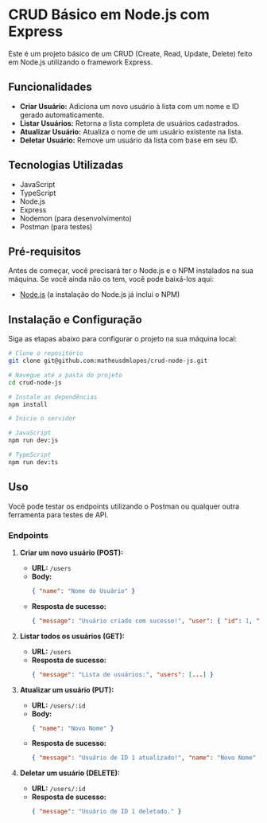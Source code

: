 # CRUD Básico em Node.js com Express

Este é um projeto básico de um CRUD (Create, Read, Update, Delete) feito em Node.js utilizando o framework Express.

## Funcionalidades

- **Criar Usuário:** Adiciona um novo usuário à lista com um nome e ID gerado automaticamente.
- **Listar Usuários:** Retorna a lista completa de usuários cadastrados.
- **Atualizar Usuário:** Atualiza o nome de um usuário existente na lista.
- **Deletar Usuário:** Remove um usuário da lista com base em seu ID.

## Tecnologias Utilizadas
- JavaScript
- TypeScript
- Node.js
- Express
- Nodemon (para desenvolvimento)
- Postman (para testes)

## Pré-requisitos

Antes de começar, você precisará ter o Node.js e o NPM instalados na sua máquina. Se você ainda não os tem, você pode baixá-los aqui:
- [Node.js](https://nodejs.org/) (a instalação do Node.js já inclui o NPM)

## Instalação e Configuração

Siga as etapas abaixo para configurar o projeto na sua máquina local:

```bash
# Clone o repositório
git clone git@github.com:matheusdmlopes/crud-node-js.git

# Navegue até a pasta do projeto
cd crud-node-js

# Instale as dependências
npm install

# Inicie o servidor

# JavaScript
npm run dev:js

# TypeScript
npm run dev:ts

```

## Uso

Você pode testar os endpoints utilizando o Postman ou qualquer outra ferramenta para testes de API.

### Endpoints

1. **Criar um novo usuário (POST):**

    - **URL:** `/users`
    - **Body:** 
      ```json
      { "name": "Nome do Usuário" }
      ```
    - **Resposta de sucesso:**
      ```json
      { "message": "Usuário criado com sucesso!", "user": { "id": 1, "name": "Nome do Usuário" } }
      ```

2. **Listar todos os usuários (GET):**

    - **URL:** `/users`
    - **Resposta de sucesso:**
      ```json
      { "message": "Lista de usuários:", "users": [...] }
      ```

3. **Atualizar um usuário (PUT):**

    - **URL:** `/users/:id`
    - **Body:**
      ```json
      { "name": "Novo Nome" }
      ```
    - **Resposta de sucesso:**
      ```json
      { "message": "Usuário de ID 1 atualizado!", "name": "Novo Nome" }
      ```

4. **Deletar um usuário (DELETE):**

    - **URL:** `/users/:id`
    - **Resposta de sucesso:**
      ```json
      { "message": "Usuário de ID 1 deletado." }
      ```

